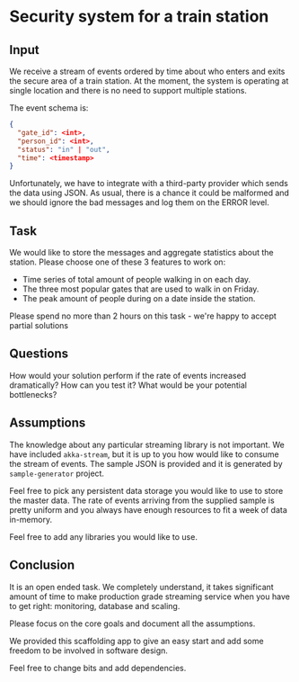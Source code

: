 # Security system for a train station

## Input

We receive a stream of events ordered by time about who enters and exits the secure area of a 
train station. At the moment, the system is operating at single location and there is no need 
to support multiple stations.

The event schema is:

```json
{
  "gate_id": <int>,
  "person_id": <int>,
  "status": "in" | "out",
  "time": <timestamp>
}
```

Unfortunately, we have to integrate with a third-party provider which sends the data using JSON. 
As usual, there is a chance it could be malformed and we should ignore the bad messages and log 
them on the ERROR level.

## Task

We would like to store the messages and aggregate statistics about the station. Please choose one
of these 3 features to work on:

- Time series of total amount of people walking in on each day.
- The three most popular gates that are used to walk in on Friday.
- The peak amount of people during on a date inside the station.

Please spend no more than 2 hours on this task - we're happy to accept partial solutions

## Questions

How would your solution perform if the rate of events increased dramatically? 
How can you test it? 
What would be your potential bottlenecks?

## Assumptions

The knowledge about any particular streaming library is not important. We have included `akka-stream`, 
but it is up to you how would like to consume the stream of events. The sample JSON is provided and 
it is generated by `sample-generator` project. 

Feel free to pick any persistent data storage you would like to use to store the master data. The rate 
of events arriving from the supplied sample is pretty uniform and you always have enough resources to
fit a week of data in-memory. 

Feel free to add any libraries you would like to use.

## Conclusion

It is an open ended task. We completely understand, it takes significant amount of time to make production grade streaming service
when you have to get right: monitoring, database and scaling. 

Please focus on the core goals and document all the assumptions. 

We provided this scaffolding app to give an easy start and add some freedom to be involved in software design. 

Feel free to change bits and add dependencies. 
